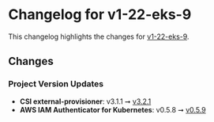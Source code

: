 # Changelog for v1-22-eks-9

This changelog highlights the changes for [v1-22-eks-9](https://github.com/aws/eks-distro/tree/v1-22-eks-9).

## Changes

### Project Version Updates

* **CSI external-provisioner**: v3.1.1 ➞ [v3.2.1](https://github.com/kubernetes-csi/external-provisioner/releases/tag/v3.2.1)
* **AWS IAM Authenticator for Kubernetes**: v0.5.8 ➞ [v0.5.9](https://github.com/kubernetes-sigs/aws-iam-authenticator/releases/tag/v0.5.9)
